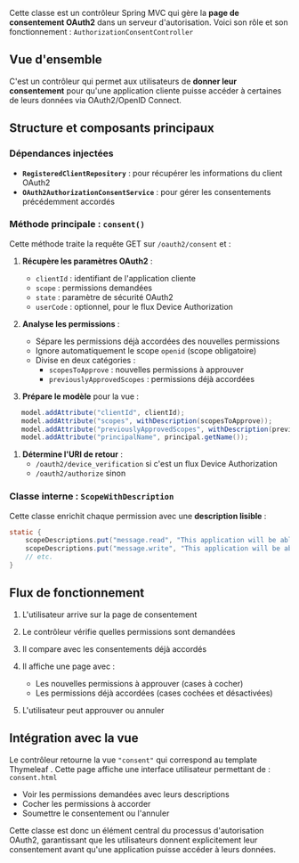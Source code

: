 Cette classe est un contrôleur Spring MVC qui gère la **page de consentement OAuth2** dans un serveur d'autorisation. Voici son rôle et son fonctionnement : `AuthorizationConsentController`
## Vue d'ensemble
C'est un contrôleur qui permet aux utilisateurs de **donner leur consentement** pour qu'une application cliente puisse accéder à certaines de leurs données via OAuth2/OpenID Connect.
## Structure et composants principaux
### Dépendances injectées
- **`RegisteredClientRepository`** : pour récupérer les informations du client OAuth2
- **`OAuth2AuthorizationConsentService`** : pour gérer les consentements précédemment accordés

### Méthode principale : `consent()`
Cette méthode traite la requête GET sur `/oauth2/consent` et :
1. **Récupère les paramètres OAuth2** :
    - `clientId` : identifiant de l'application cliente
    - `scope` : permissions demandées
    - `state` : paramètre de sécurité OAuth2
    - `userCode` : optionnel, pour le flux Device Authorization

2. **Analyse les permissions** :
    - Sépare les permissions déjà accordées des nouvelles permissions
    - Ignore automatiquement le scope `openid` (scope obligatoire)
    - Divise en deux catégories :
        - `scopesToApprove` : nouvelles permissions à approuver
        - `previouslyApprovedScopes` : permissions déjà accordées

3. **Prépare le modèle** pour la vue :
``` java
   model.addAttribute("clientId", clientId);
   model.addAttribute("scopes", withDescription(scopesToApprove));
   model.addAttribute("previouslyApprovedScopes", withDescription(previouslyApprovedScopes));
   model.addAttribute("principalName", principal.getName());
```
1. **Détermine l'URI de retour** :
    - `/oauth2/device_verification` si c'est un flux Device Authorization
    - `/oauth2/authorize` sinon

### Classe interne : `ScopeWithDescription`
Cette classe enrichit chaque permission avec une **description lisible** :
``` java
static {
    scopeDescriptions.put("message.read", "This application will be able to read your message.");
    scopeDescriptions.put("message.write", "This application will be able to add new messages...");
    // etc.
}
```
## Flux de fonctionnement
1. L'utilisateur arrive sur la page de consentement
2. Le contrôleur vérifie quelles permissions sont demandées
3. Il compare avec les consentements déjà accordés
4. Il affiche une page avec :
    - Les nouvelles permissions à approuver (cases à cocher)
    - Les permissions déjà accordées (cases cochées et désactivées)

5. L'utilisateur peut approuver ou annuler

## Intégration avec la vue
Le contrôleur retourne la vue `"consent"` qui correspond au template Thymeleaf . Cette page affiche une interface utilisateur permettant de : `consent.html`
- Voir les permissions demandées avec leurs descriptions
- Cocher les permissions à accorder
- Soumettre le consentement ou l'annuler

Cette classe est donc un élément central du processus d'autorisation OAuth2, garantissant que les utilisateurs donnent explicitement leur consentement avant qu'une application puisse accéder à leurs données.
